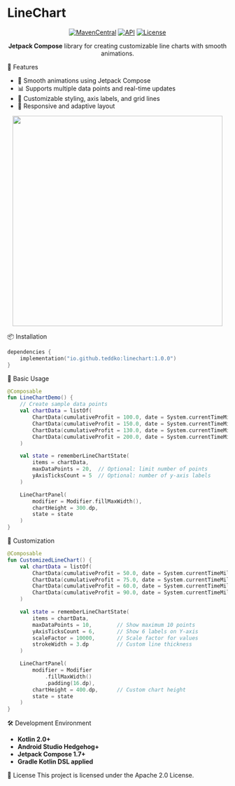# LineChart

<p align="center">
  <a href="https://search.maven.org/artifact/io.github.teddko/linechart"><img alt="MavenCentral" src="https://img.shields.io/maven-central/v/io.github.teddko/linechart.svg"/></a>
  <a href="https://android-arsenal.com/api?level=23"><img alt="API" src="https://img.shields.io/badge/API-23%2B-brightgreen.svg"/></a>
  <a href="https://opensource.org/licenses/Apache-2.0"><img alt="License" src="https://img.shields.io/badge/License-Apache%202.0-blue.svg"/></a>
</p>
<p align="center">
  <strong>Jetpack Compose</strong> library for creating customizable line charts with smooth animations.
</p>

🚀 Features
* 🎯 Smooth animations using Jetpack Compose
* 📊 Supports multiple data points and real-time updates
* 🎨 Customizable styling, axis labels, and grid lines
* 📱 Responsive and adaptive layout

<p align="center">
  <img src="https://github.com/user-attachments/assets/2e54e9c0-27a5-4381-b012-ce9675fb1f0d" width="480"/>
</p>

📦 Installation

```kotlin
dependencies {
    implementation("io.github.teddko:linechart:1.0.0")
}
```

📖 Basic Usage

```kotlin
@Composable
fun LineChartDemo() {
    // Create sample data points
    val chartData = listOf(
        ChartData(cumulativeProfit = 100.0, date = System.currentTimeMillis()),
        ChartData(cumulativeProfit = 150.0, date = System.currentTimeMillis() + 86400000),
        ChartData(cumulativeProfit = 130.0, date = System.currentTimeMillis() + 172800000),
        ChartData(cumulativeProfit = 200.0, date = System.currentTimeMillis() + 259200000)
    )

    val state = rememberLineChartState(
        items = chartData,
        maxDataPoints = 20,  // Optional: limit number of points
        yAxisTicksCount = 5  // Optional: number of y-axis labels
    )

    LineChartPanel(
        modifier = Modifier.fillMaxWidth(),
        chartHeight = 300.dp,
        state = state
    )
}
```

🎨 Customization

```kotlin
@Composable
fun CustomizedLineChart() {
    val chartData = listOf(
        ChartData(cumulativeProfit = 50.0, date = System.currentTimeMillis()),
        ChartData(cumulativeProfit = 75.0, date = System.currentTimeMillis() + 86400000),
        ChartData(cumulativeProfit = 60.0, date = System.currentTimeMillis() + 172800000),
        ChartData(cumulativeProfit = 90.0, date = System.currentTimeMillis() + 259200000)
    )

    val state = rememberLineChartState(
        items = chartData,
        maxDataPoints = 10,        // Show maximum 10 points
        yAxisTicksCount = 6,       // Show 6 labels on Y-axis
        scaleFactor = 10000,       // Scale factor for values
        strokeWidth = 3.dp         // Custom line thickness
    )

    LineChartPanel(
        modifier = Modifier
            .fillMaxWidth()
            .padding(16.dp),
        chartHeight = 400.dp,      // Custom chart height
        state = state
    )
}
```

🛠️ Development Environment
* **Kotlin 2.0+**
* **Android Studio Hedgehog+**
* **Jetpack Compose 1.7+**
* **Gradle Kotlin DSL applied**

📝 License
This project is licensed under the Apache 2.0 License.
